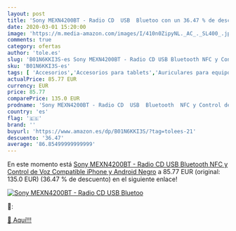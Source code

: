 ```yaml
---
layout: post
title: 'Sony MEXN4200BT - Radio CD  USB  Bluetoo con un 36.47 % de descuento'
date: 2020-03-01 15:20:00
image: 'https://m.media-amazon.com/images/I/410n0ZipyNL._AC_._SL400_.jpg'
comments: true
category: ofertas
author: 'tole.es'
slug: 'B01N6KKI3S-es Sony MEXN4200BT - Radio CD USB Bluetooth NFC y Control de...'
sku: 'B01N6KKI3S-es'
tags: [ 'Accesorios','Accesorios para tablets','Auriculares para equipo de audio','Auriculares y accesorios','Electrónica','Electrónica para moto','Electrónica para vehículos','Fundas blandas para tablets','Fundas para tablets','Informática','Smartwatches','Soportes para moto','Tecnología para vestir','iphone', ]
actualPrice: 85.77 EUR
currency: EUR
price: 85.77
comparePrice: 135.0 EUR
prodname: 'Sony MEXN4200BT - Radio CD  USB  Bluetooth  NFC y Control de Voz Compatible iPhone y Android  Negro'
country: 'es'
flag: '🇪🇸'
brand: ''
buyurl: 'https://www.amazon.es/dp/B01N6KKI3S/?tag=tolees-21'
descuento: '36.47'
average: '86.85499999999999'
---
```


En este momento está [Sony MEXN4200BT - Radio CD  USB  Bluetooth  NFC y Control de Voz Compatible iPhone y Android  Negro](https://www.amazon.es/dp/B01N6KKI3S/?tag=tolees-21) a 85.77 EUR (original: 135.0 EUR) (36.47 %  de descuento) en el siguiente enlace!

[![Sony MEXN4200BT - Radio CD  USB  Bluetoo](https://m.media-amazon.com/images/I/410n0ZipyNL._AC_._SL400_.jpg)](https://www.amazon.es/dp/B01N6KKI3S/?tag=tolees-21)

🔎:


[🛒 Aquí!!!](https://www.amazon.es/dp/B01N6KKI3S/?tag=tolees-21)
